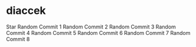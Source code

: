 # diaccek
Star
Random Commit 1
Random Commit 2
Random Commit 3
Random Commit 4
Random Commit 5
Random Commit 6
Random Commit 7
Random Commit 8
